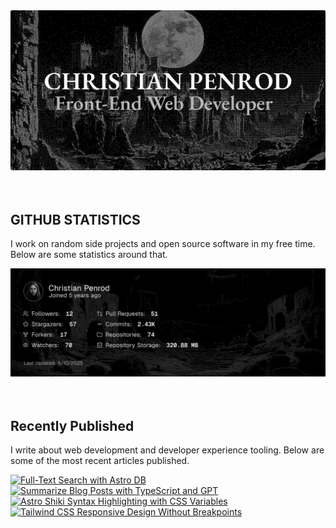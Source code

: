 
<picture>
  <source media="(prefers-color-scheme: dark)" srcset="assets/banner.dark.png?v=36cd579b-b203-4393-8b73-15aa8a3d28d0" width="843px" />
  <source media="(prefers-color-scheme: light)" srcset="assets/banner.light.png?v=36cd579b-b203-4393-8b73-15aa8a3d28d0" width="843px" />
  <img src="assets/banner.dark.png?v=36cd579b-b203-4393-8b73-15aa8a3d28d0" alt="Banner" width="843px" />
</picture>
<br />
<br />
<br />
<h2>GITHUB STATISTICS</h2>
<p>I work on random side projects and open source software in my free time. Below are some statistics around that.</p>
<picture>
  <source media="(prefers-color-scheme: dark)" srcset="assets/statistics.dark.png?v=36cd579b-b203-4393-8b73-15aa8a3d28d0" width="843px" />
  <source media="(prefers-color-scheme: light)" srcset="assets/statistics.light.png?v=36cd579b-b203-4393-8b73-15aa8a3d28d0" width="843px" />
  <img src="assets/statistics.dark.png?v=36cd579b-b203-4393-8b73-15aa8a3d28d0" alt="Github Statistics" width="843px" />
</picture>
<br />
<br />
<br />
<h2>Recently Published</h2>
<p>I write about web development and developer experience tooling. Below are some of the most recent articles published.</p>
<a href="https://christianpenrod.com/blog/full-text-search-with-astro-db"><img src="https://christianpenrod.com/blog/full-text-search-with-astro-db.png?v=36cd579b-b203-4393-8b73-15aa8a3d28d0" alt="Full-Text Search with Astro DB" width="421px" /></a>
<a href="https://christianpenrod.com/blog/summarize-blog-posts-with-typescript-and-gpt"><img src="https://christianpenrod.com/blog/summarize-blog-posts-with-typescript-and-gpt.png?v=36cd579b-b203-4393-8b73-15aa8a3d28d0" alt="Summarize Blog Posts with TypeScript and GPT" width="421px" /></a>
<a href="https://christianpenrod.com/blog/astro-shiki-syntax-highlighting-with-css-variables"><img src="https://christianpenrod.com/blog/astro-shiki-syntax-highlighting-with-css-variables.png?v=36cd579b-b203-4393-8b73-15aa8a3d28d0" alt="Astro Shiki Syntax Highlighting with CSS Variables" width="421px" /></a>
<a href="https://christianpenrod.com/blog/tailwindcss-responsive-design-without-breakpoints"><img src="https://christianpenrod.com/blog/tailwindcss-responsive-design-without-breakpoints.png?v=36cd579b-b203-4393-8b73-15aa8a3d28d0" alt="Tailwind CSS Responsive Design Without Breakpoints" width="421px" /></a>
